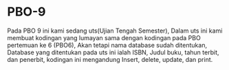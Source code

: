 # PBO-9
Pada PBO 9 ini kami sedang uts(Ujian Tengah Semester),
Dalam uts ini kami membuat kodingan yang lumayan sama dengan kodingan pada PBO pertemuan ke 6 (PBO6),
Akan tetapi nama database sudah ditentukan,
Database yang ditentukan pada uts ini ialah ISBN, Judul buku, tahun terbit, dan penerbit,
kodingan ini mengandung Insert, delete, update, dan print.
